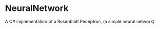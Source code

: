NeuralNetwork
=============

A C# implementation of a Rosenblatt Peceptron,  (a simple neural network)
